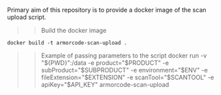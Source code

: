 Primary aim of this repository is to provide a docker image of the scan upload script.

>> Build the docker image

    docker build -t armorcode-scan-upload .


>> Example of passing parameters to the script
  docker run -v "${PWD}":/data -e product="$PRODUCT" -e subProduct="$SUBPRODUCT" -e environment="$ENV" -e fileExtension="$EXTENSION" -e scanTool="$SCANTOOL" -e apiKey="$API_KEY" armorcode-scan-upload
